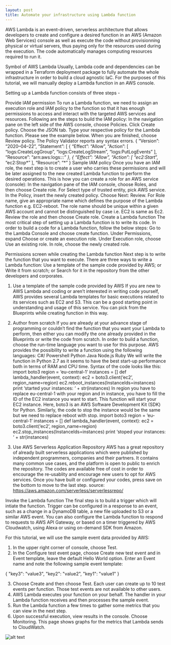 ```yaml
---
layout: post
title: Automate your infrastructure using Lambda function
---
```



AWS Lambda is an event-driven, serverless architecture that allows developers to create and configure a desired function in an AWS (Amazon Web Services) console as well as execute the code without provisionning physical or virtual servers, thus paying only for the resources used during the execution. The code automatically manages computing resources required to run it.

Symbol of AWS Lambda
Usually, Lambda code and dependencies can be wrapped in a Terraform deployment package to fully automate the whole infrastructure in order to build a cloud agnostic IaC. For the purposes of this tutorial, we will manually deploy a Lambda function in an AWS console.

Setting up a Lambda function consists of three steps -

Provide IAM permission
To run a Lambda function, we need to assign an execution role and IAM policy to the function so that it has enough permissions to access and interact with the targeted AWS services and resources.
Following are the steps to build the IAM policy:
In the navigation pane on the left side of the AWS console, choose Policies.
Click Create policy.
Choose the JSON tab.
Type your respective policy for the Lambda function. Please see the example below.
When you are finished, choose Review policy. The Policy Validator reports any syntax errors.
{ “Version”: “2020–04–22”, 
“Statement”: [ 
 { 
  “Effect”: “Allow”, 
  “Action”: [ 
  “logs:CreateLogGroup”, 
  “logs:CreateLogStream”, 
  “logs:PutLogEvents” 
  ], 
  “Resource”: “arn:aws:logs:*:*:*” 
 }, 
 { 
  “Effect”: “Allow”, 
  “Action”: [ 
  “ec2:Start*”, 
  “ec2:Stop*” 
   ], 
  “Resource”: “*” 
 }
Sample IAM policy
Once you have an IAM role, the next step is to create a user who carries these permissions and will be later assigned to the new created Lambda function to perform the desired operations.
This is how you can create a role for an AWS service (console):
In the navigation pane of the IAM console, choose Roles, and then choose Create role.
For Select type of trusted entity, pick AWS service.
In the Policy, insert the newly created policy.
Choose Next: Review.
For Role name, give an appropriate name which defines the purpose of the Lambda function e.g. EC2-reboot. The role name should be unique within a given AWS account and cannot be distinguished by case i.e. EC2 is same as Ec2.
Review the role and then choose Create role.
Create a Lambda function
The most critical step of setting up a Lambda function is to write its code.
In order to build a code for a Lambda function, follow the below steps:
Go to the Lambda Console and choose create function.
Under Permissions, expand Choose or create an execution role.
Under Execution role, choose Use an existing role.
In role, choose the newly created role.

Permissions screen while creating the Lambda function
Next step is to write the function that you want to execute. There are three ways to write a Lambda function:
Use a template of the sample code provided by AWS; or
Write it from scratch; or
Search for it in the repository from the other developers and corporates.
1. Use a template of the sample code provided by AWS
If you are new to AWS Lambda and coding or aren’t interested in writing code yourself, AWS provides several Lambda templates for basic executions related to its services such as EC2 and S3. This can be a good starting point in understanding and usage of this service.
You can pick from the Blueprints while creating function in this way.

2. Author from scratch
If you are already at your advance stage of programming or couldn’t find the function that you want your Lambda to perform, then either you can modify the one already provided in the Blueprints or write the code from scratch.
In order to build a function, choose the run-time language you want to use for this purpose. AWS provides the possibility to write a function using the following languages:
C#/ Powershell
Python
Java
Node.js
Ruby
We will write the function in Python 2.7 as it seems to have the best start-up performance both in terms of RAM and CPU time.
Syntax of the code looks like this:
import boto3
region = ‘eu-central-1’
instances = [<instance>]
def lambda_handler(event, context):
ec2 = boto3.client(‘ec2’, region_name=region)
ec2.reboot_instances(InstanceIds=instances)
print ‘started your instances: ‘ + str(instances)
In region you have to replace eu-central-1 with your region and in instance, you have to fill the ID of the EC2 instance you want to start. This function will start your EC2 instance. Here, boto3 is an AWS Software Development Kit (SDK) for Python.
Similarly, the code to stop the instance would be the same but we need to replace reboot with stop.
import boto3
region = ‘eu-central-1’
instances = [<instance>]
def lambda_handler(event, context):
ec2 = boto3.client(‘ec2’, region_name=region)
ec2.stop_instances(InstanceIds=instances)
print ‘stoped your instances: ‘ + str(instances)

3. Use AWS Serverless Application Repository
AWS has a great repository of already built serverless applications which were published by independent programmers, companies and their partners.
It contains many common use cases, and the platform is open to public to enrich the repository. The codes are available free of cost in order to encourage the re-usablity and encourage new users to opt for AWS services.
Once you have built or configured your codes, press save on the bottom to move to the last step.
source: https://aws.amazon.com/serverless/serverlessrepo/

Invoke the Lambda function
The final step is to build a trigger which will intiate the function.
Trigger can be configured in a response to an event, such as a change in a DynamoDB table, a new file uploaded to S3 or a similar AWS event. You can also configure the Lambda function to respond to requests to AWS API Gateway, or based on a timer triggered by AWS Cloudwatch, using Alexa or using on-demand SDK from Amazon.

For this tutorial, we will use the sample event data provided by AWS:
1. In the upper right corner of console, choose Test.
2. In the Configure test event page, choose Create new test event and in Event template, leave the default Hello World option. Enter an Event name and note the following sample event template:

{ "key3": "value3", "key2": "value2", "key1": "value1" }

3. Choose Create and then choose Test. Each user can create up to 10 test events per function. Those test events are not available to other users.
4. AWS Lambda executes your function on your behalf. The handler in your Lambda function receives and then processes the sample event.
5. Run the Lambda function a few times to gather some metrics that you can view in the next step.
6. Upon successful execution, view results in the console. Choose Monitoring. 
This page shows graphs for the metrics that Lambda sends to CloudWatch.

![alt text](https://miro.medium.com/max/1400/1*Ix2leHr2vnWP32h7EHao3w.png "Cloud Watch")

